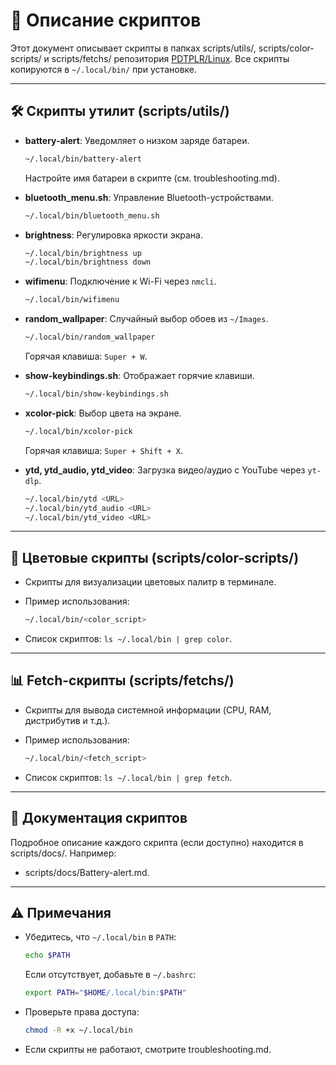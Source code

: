 # 📜 Описание скриптов

Этот документ описывает скрипты в папках scripts/utils/, scripts/color-scripts/ и scripts/fetchs/ репозитория [PDTPLR/Linux](https://github.com/PDTPLR/Linux). Все скрипты копируются в `~/.local/bin/` при установке.

---

## 🛠 Скрипты утилит (scripts/utils/)

- **battery-alert**: Уведомляет о низком заряде батареи.
    
    ```bash
    ~/.local/bin/battery-alert
    ```
    
    Настройте имя батареи в скрипте (см. troubleshooting.md).
    
- **bluetooth_menu.sh**: Управление Bluetooth-устройствами.
    
    ```bash
    ~/.local/bin/bluetooth_menu.sh
    ```
    
- **brightness**: Регулировка яркости экрана.
    
    ```bash
    ~/.local/bin/brightness up
    ~/.local/bin/brightness down
    ```
    
- **wifimenu**: Подключение к Wi-Fi через `nmcli`.
    
    ```bash
    ~/.local/bin/wifimenu
    ```
    
- **random_wallpaper**: Случайный выбор обоев из `~/Images`.
    
    ```bash
    ~/.local/bin/random_wallpaper
    ```
    
    Горячая клавиша: `Super + W`.
    
- **show-keybindings.sh**: Отображает горячие клавиши.
    
    ```bash
    ~/.local/bin/show-keybindings.sh
    ```
    
- **xcolor-pick**: Выбор цвета на экране.
    
    ```bash
    ~/.local/bin/xcolor-pick
    ```
    
    Горячая клавиша: `Super + Shift + X`.
    
- **ytd, ytd_audio, ytd_video**: Загрузка видео/аудио с YouTube через `yt-dlp`.
    
    ```bash
    ~/.local/bin/ytd <URL>
    ~/.local/bin/ytd_audio <URL>
    ~/.local/bin/ytd_video <URL>
    ```
    

---

## 🎨 Цветовые скрипты (scripts/color-scripts/)

- Скрипты для визуализации цветовых палитр в терминале.
- Пример использования:
    
    ```bash
    ~/.local/bin/<color_script>
    ```
    
- Список скриптов: `ls ~/.local/bin | grep color`.

---

## 📊 Fetch-скрипты (scripts/fetchs/)

- Скрипты для вывода системной информации (CPU, RAM, дистрибутив и т.д.).
- Пример использования:
    
    ```bash
    ~/.local/bin/<fetch_script>
    ```
    
- Список скриптов: `ls ~/.local/bin | grep fetch`.

---

## 📝 Документация скриптов

Подробное описание каждого скрипта (если доступно) находится в scripts/docs/. Например:

- scripts/docs/Battery-alert.md.

---

## ⚠ Примечания

- Убедитесь, что `~/.local/bin` в `PATH`:
    
    ```bash
    echo $PATH
    ```
    
    Если отсутствует, добавьте в `~/.bashrc`:
    
    ```bash
    export PATH="$HOME/.local/bin:$PATH"
    ```
    
- Проверьте права доступа:
    
    ```bash
    chmod -R +x ~/.local/bin
    ```
    
- Если скрипты не работают, смотрите troubleshooting.md.
